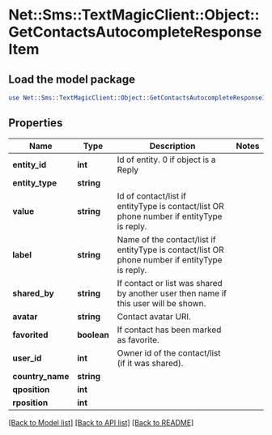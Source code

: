 # Net::Sms::TextMagicClient::Object::GetContactsAutocompleteResponseItem

## Load the model package
```perl
use Net::Sms::TextMagicClient::Object::GetContactsAutocompleteResponseItem;
```

## Properties
Name | Type | Description | Notes
------------ | ------------- | ------------- | -------------
**entity_id** | **int** | Id of entity. 0 if object is a Reply | 
**entity_type** | **string** |  | 
**value** | **string** | Id of contact/list if entityType is contact/list OR phone number if entityType is reply. | 
**label** | **string** | Name of the contact/list if entityType is contact/list OR phone number if entityType is reply. | 
**shared_by** | **string** | If contact or list was shared by another user then name if this user will be shown. | 
**avatar** | **string** | Contact avatar URI. | 
**favorited** | **boolean** | If contact has been marked as favorite. | 
**user_id** | **int** | Owner id of the contact/list (if it was shared). | 
**country_name** | **string** |  | 
**qposition** | **int** |  | 
**rposition** | **int** |  | 

[[Back to Model list]](../README.md#documentation-for-models) [[Back to API list]](../README.md#documentation-for-api-endpoints) [[Back to README]](../README.md)


